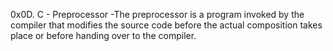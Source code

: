 0x0D. C - Preprocessor
-The preprocessor is a program invoked by the compiler that modifies the source code before the actual composition takes place or before handing over to the compiler.
